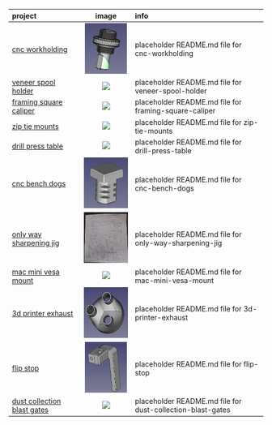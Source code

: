 | project | image | info |
| :--- | :---: | :--- |
|[cnc workholding](cnc-workholding)| [<img src="cnc-workholding/preview.png" height="100">](cnc-workholding) | placeholder README.md file for cnc-workholding|
|[veneer spool holder](veneer-spool-holder)| [<img src="veneer-spool-holder/preview.png" height="100">](veneer-spool-holder) | placeholder README.md file for veneer-spool-holder|
|[framing square caliper](framing-square-caliper)| [<img src="framing-square-caliper/preview.png" height="100">](framing-square-caliper) | placeholder README.md file for framing-square-caliper|
|[zip tie mounts](zip-tie-mounts)| [<img src="zip-tie-mounts/preview.png" height="100">](zip-tie-mounts) | placeholder README.md file for zip-tie-mounts|
|[drill press table](drill-press-table)| [<img src="drill-press-table/preview.png" height="100">](drill-press-table) | placeholder README.md file for drill-press-table|
|[cnc bench dogs](cnc-bench-dogs)| [<img src="cnc-bench-dogs/preview.png" height="100">](cnc-bench-dogs) | placeholder README.md file for cnc-bench-dogs|
|[only way sharpening jig](only-way-sharpening-jig)| [<img src="only-way-sharpening-jig/preview.png" height="100">](only-way-sharpening-jig) | placeholder README.md file for only-way-sharpening-jig|
|[mac mini vesa mount](mac-mini-vesa-mount)| [<img src="mac-mini-vesa-mount/preview.png" height="100">](mac-mini-vesa-mount) | placeholder README.md file for mac-mini-vesa-mount|
|[3d printer exhaust](3d-printer-exhaust)| [<img src="3d-printer-exhaust/preview.png" height="100">](3d-printer-exhaust) | placeholder README.md file for 3d-printer-exhaust|
|[flip stop](flip-stop)| [<img src="flip-stop/preview.png" height="100">](flip-stop) | placeholder README.md file for flip-stop|
|[dust collection blast gates](dust-collection-blast-gates)| [<img src="dust-collection-blast-gates/preview.png" height="100">](dust-collection-blast-gates) | placeholder README.md file for dust-collection-blast-gates|
